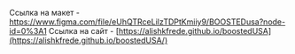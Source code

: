 Ссылка на макет - https://www.figma.com/file/eUhQTRceLilzTDPtKmiiy9/BOOSTEDusa?node-id=0%3A1
Ссылка на сайт - [https://alishkfrede.github.io/boostedUSA](https://alishkfrede.github.io/boostedUSA/)
